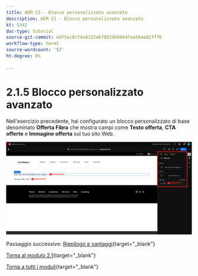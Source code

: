 ```yaml
---
title: AEM CS - Blocco personalizzato avanzato
description: AEM CS - Blocco personalizzato avanzato
kt: 5342
doc-type: tutorial
source-git-commit: e075ac0cf4a9132eb78524b50447aa564e82fff6
workflow-type: tm+mt
source-wordcount: '57'
ht-degree: 0%

---
```


# 2.1.5 Blocco personalizzato avanzato

Nell&#39;esercizio precedente, hai configurato un blocco personalizzato di base denominato **Offerta Fibra** che mostra campi come **Testo offerta**, **CTA offerte** e **Immagine offerta** sul tuo sito Web.

![AEMCS](./images/block29.png)

Passaggio successivo: [Riepilogo e vantaggi](./summary.md){target="_blank"}

[Torna al modulo 2.1](./aemcs.md){target="_blank"}

[Torna a tutti i moduli](./../../../overview.md){target="_blank"}
